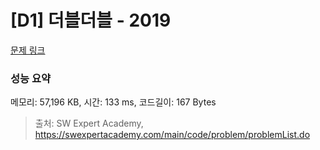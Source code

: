 # [D1] 더블더블 - 2019 

[문제 링크](https://swexpertacademy.com/main/code/problem/problemDetail.do?contestProbId=AV5QDEX6AqwDFAUq) 

### 성능 요약

메모리: 57,196 KB, 시간: 133 ms, 코드길이: 167 Bytes



> 출처: SW Expert Academy, https://swexpertacademy.com/main/code/problem/problemList.do